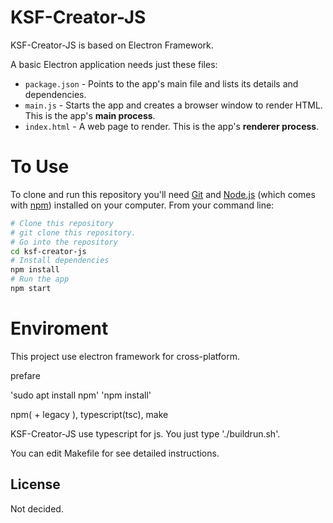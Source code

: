 # KSF-Creator-JS

KSF-Creator-JS is based on Electron Framework.

A basic Electron application needs just these files:

- `package.json` - Points to the app's main file and lists its details and dependencies.
- `main.js` - Starts the app and creates a browser window to render HTML. This is the app's **main process**.
- `index.html` - A web page to render. This is the app's **renderer process**.

# To Use

To clone and run this repository you'll need [Git](https://git-scm.com) and [Node.js](https://nodejs.org/en/download/) (which comes with [npm](http://npmjs.com)) installed on your computer. From your command line:

```bash
# Clone this repository
# git clone this repository. 
# Go into the repository
cd ksf-creator-js
# Install dependencies
npm install
# Run the app
npm start
```

# Enviroment

This project use electron framework for cross-platform.

prefare

'sudo apt install npm' 
'npm install'


npm( + legacy ), typescript(tsc), make

KSF-Creator-JS use typescript for js. You just type './buildrun.sh'.

You can edit Makefile for see detailed instructions.


## License


Not decided.


